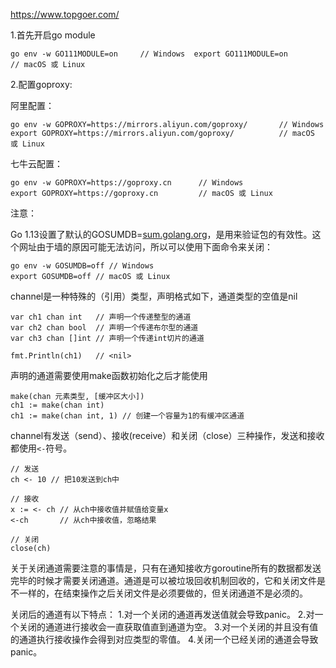 https://www.topgoer.com/ 

1.首先开启go module

```
go env -w GO111MODULE=on     // Windows  export GO111MODULE=on        // macOS 或 Linux
```

2.配置goproxy:

阿里配置：

```
go env -w GOPROXY=https://mirrors.aliyun.com/goproxy/       // Windows  
export GOPROXY=https://mirrors.aliyun.com/goproxy/          // macOS 或 Linux
```

七牛云配置：

```
go env -w GOPROXY=https://goproxy.cn      // Windows  
export GOPROXY=https://goproxy.cn         // macOS 或 Linux
```



注意：

Go 1.13设置了默认的GOSUMDB=[sum.golang.org](https://links.jianshu.com/go?to=http%3A%2F%2Fsum.golang.org)，是用来验证包的有效性。这个网址由于墙的原因可能无法访问，所以可以使用下面命令来关闭：

```
go env -w GOSUMDB=off // Windows  
export GOSUMDB=off // macOS 或 Linux
```

channel是一种特殊的（引用）类型，声明格式如下，通道类型的空值是nil
```less
var ch1 chan int   // 声明一个传递整型的通道
var ch2 chan bool  // 声明一个传递布尔型的通道
var ch3 chan []int // 声明一个传递int切片的通道

fmt.Println(ch1)   // <nil>
```

声明的通道需要使用make函数初始化之后才能使用
```less
make(chan 元素类型, [缓冲区大小])
ch1 := make(chan int)
ch1 := make(chan int, 1) // 创建一个容量为1的有缓冲区通道
```

channel有发送（send）、接收(receive）和关闭（close）三种操作，发送和接收都使用`<-`符号。
```less
// 发送
ch <- 10 // 把10发送到ch中

// 接收
x := <- ch // 从ch中接收值并赋值给变量x
<-ch       // 从ch中接收值，忽略结果

// 关闭
close(ch)
```

关于关闭通道需要注意的事情是，只有在通知接收方goroutine所有的数据都发送完毕的时候才需要关闭通道。通道是可以被垃圾回收机制回收的，它和关闭文件是不一样的，在结束操作之后关闭文件是必须要做的，但关闭通道不是必须的。

关闭后的通道有以下特点：
1.对一个关闭的通道再发送值就会导致panic。
2.对一个关闭的通道进行接收会一直获取值直到通道为空。
3.对一个关闭的并且没有值的通道执行接收操作会得到对应类型的零值。
4.关闭一个已经关闭的通道会导致panic。



